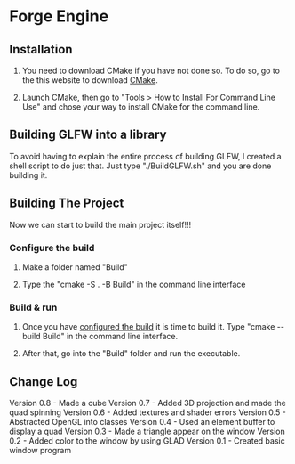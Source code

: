 # Forge Engine


## Installation

1. You need to download CMake if you have not done so. To do so, go to the this website to download [CMake](https://cmake.org/download/).

2. Launch CMake, then go to "Tools > How to Install For Command Line Use" and chose your way to install CMake for the command line.

## Building GLFW into a library

To avoid having to explain the entire process of building GLFW, I created a shell script to do just that. Just type "./BuildGLFW.sh" and you are done building it.

## Building The Project

Now we can start to build the main project itself!!!

### Configure the build

1. Make a folder named "Build"

2. Type the "cmake -S . -B Build" in the command line interface

### Build & run

1. Once you have [configured the build](###configure-the-build) it is time to build it. Type "cmake --build Build" in the command line interface.

2. After that, go into the "Build" folder and run the executable.

## Change Log

Version 0.8 - Made a cube
Version 0.7 - Added 3D projection and made the quad spinning
Version 0.6 - Added textures and shader errors
Version 0.5 - Abstracted OpenGL into classes
Version 0.4 - Used an element buffer to display a quad
Version 0.3 - Made a triangle appear on the window
Version 0.2 - Added color to the window by using GLAD
Version 0.1 - Created basic window program